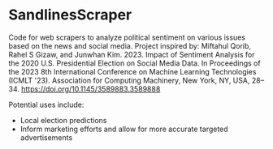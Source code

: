 # SandlinesScraper
Code for web scrapers to analyze political sentiment on various issues based on the news and social media.
Project inspired by: Miftahul Qorib, Rahel S Gizaw, and Junwhan Kim. 2023. Impact of Sentiment Analysis for the 2020 U.S. Presidential Election on Social Media Data. In Proceedings of the 2023 8th International Conference on Machine Learning Technologies (ICMLT '23). Association for Computing Machinery, New York, NY, USA, 28–34. https://doi.org/10.1145/3589883.3589888

Potential uses include:
- Local election predictions
- Inform marketing efforts and allow for more accurate targeted advertisements

